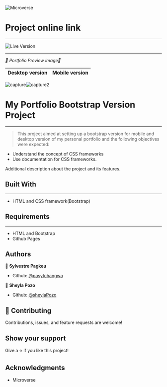 ![Microverse](https://img.shields.io/badge/Microverse-blueviolet)

# Project online link
---
![Live Version](https://pasytchangwa.github.io/Bootstrap-Project/)

---

*💛 Portfolio Preview image💛*

Desktop version | Mobile version
-------------------- | ----------------------
![capture](https://user-images.githubusercontent.com/54015740/123253767-74dff180-d4b3-11eb-99b0-3337e1a4e374.png)![capture2](https://user-images.githubusercontent.com/54015740/123253771-75788800-d4b3-11eb-8639-d57342eb6f09.png)

# My Portfolio Bootstrap Version Project
------

> This project aimed at setting up a bootstrap version for mobile and desktop version of my personal portfolio and the following objectives were expected:

- Understand the concept of CSS frameworks
- Use documentation for CSS frameworks.

Additional description about the project and its features.

## Built With
---

- HTML and CSS framework(Bootstrap)

## Requirements
---

- HTML and Bootstrap
- Github Pages


## Authors

👤 **Sylvestre Pagkeu**

- Github: [@pasytchangwa](https://github.com/pasytchangwa)

👤 **Sheyla Pozo**

- Github: [@sheylaPozo](https://github.com/sheylaPozo)

## 🤝 Contributing

Contributions, issues, and feature requests are welcome!

## Show your support

Give a ⭐️ if you like this project!

## Acknowledgments

- Microverse
